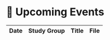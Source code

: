 # 📅 Upcoming Events

| Date       | Study Group      | Title         | File |
|------------|------------------|---------------|------|